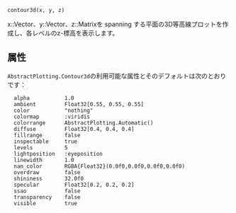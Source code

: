 ```
contour3d(x, y, z)
```

x::Vector、y::Vector、z::Matrixを spanning する平面の3D等高線プロットを作成し、各レベルのz-標高を表示します。

## 属性

`AbstractPlotting.Contour3d`の利用可能な属性とそのデフォルトは次のとおりです：

```
  alpha           1.0
  ambient         Float32[0.55, 0.55, 0.55]
  color           "nothing"
  colormap        :viridis
  colorrange      AbstractPlotting.Automatic()
  diffuse         Float32[0.4, 0.4, 0.4]
  fillrange       false
  inspectable     true
  levels          5
  lightposition   :eyeposition
  linewidth       1.0
  nan_color       RGBA{Float32}(0.0f0,0.0f0,0.0f0,0.0f0)
  overdraw        false
  shininess       32.0f0
  specular        Float32[0.2, 0.2, 0.2]
  ssao            false
  transparency    false
  visible         true
```
